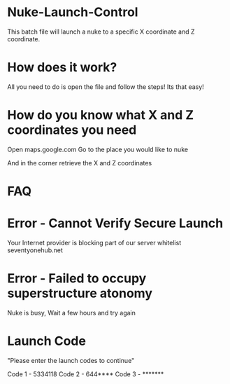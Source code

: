 # Nuke-Launch-Control
This batch file will launch a nuke to a specific X coordinate and Z coordinate.

# How does it work?
All you need to do is open the file and follow the steps!
Its that easy!

# How do you know what X and Z coordinates you need
Open maps.google.com
Go to the place you would like to nuke

And in the corner retrieve the X and Z coordinates

# FAQ

# Error - Cannot Verify Secure Launch
Your Internet provider is blocking part of our server
whitelist seventyonehub.net

# Error - Failed to occupy superstructure atonomy
Nuke is busy, Wait a few hours and try again

# Launch Code
"Please enter the launch codes to continue"

Code 1 - 5334118
Code 2 - 644****
Code 3 - *******
